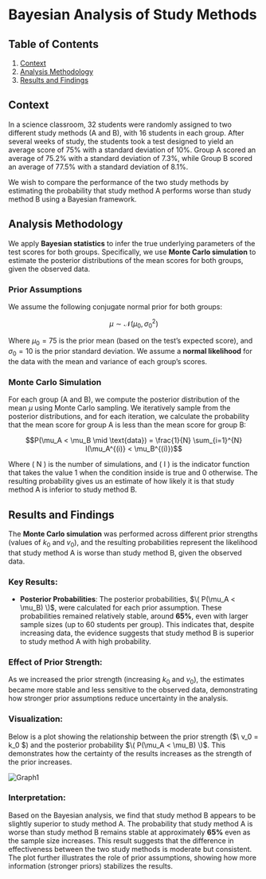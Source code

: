 # Bayesian Analysis of Study Methods

## Table of Contents
1. [Context](#context)  
2. [Analysis Methodology](#analysis-methodology)  
3. [Results and Findings](#results-and-findings)

## Context
In a science classroom, 32 students were randomly assigned to two different study methods (A and B), with 16 students in each group. After several weeks of study, the students took a test designed to yield an average score of 75% with a standard deviation of 10%. Group A scored an average of 75.2% with a standard deviation of 7.3%, while Group B scored an average of 77.5% with a standard deviation of 8.1%.

We wish to compare the performance of the two study methods by estimating the probability that study method A performs worse than study method B using a Bayesian framework.

## Analysis Methodology
We apply **Bayesian statistics** to infer the true underlying parameters of the test scores for both groups. Specifically, we use **Monte Carlo simulation** to estimate the posterior distributions of the mean scores for both groups, given the observed data.

### Prior Assumptions
We assume the following conjugate normal prior for both groups:

$$
\mu \sim \mathcal{N}(\mu_0, \sigma_0^2)
$$

Where $\mu_0 = 75$ is the prior mean (based on the test’s expected score), and $\sigma_0 = 10$ is the prior standard deviation. We assume a **normal likelihood** for the data with the mean and variance of each group’s scores.

### Monte Carlo Simulation
For each group (A and B), we compute the posterior distribution of the mean $\mu$ using Monte Carlo sampling. We iteratively sample from the posterior distributions, and for each iteration, we calculate the probability that the mean score for group A is less than the mean score for group B:

```math
P(\mu_A < \mu_B \mid \text{data}) = \frac{1}{N} \sum_{i=1}^{N} I(\mu_A^{(i)} < \mu_B^{(i)})
```

Where \( N \) is the number of simulations, and \( I \) is the indicator function that takes the value 1 when the condition inside is true and 0 otherwise. The resulting probability gives us an estimate of how likely it is that study method A is inferior to study method B.

## Results and Findings
The **Monte Carlo simulation** was performed across different prior strengths (values of $k_0$ and $v_0$), and the resulting probabilities represent the likelihood that study method A is worse than study method B, given the observed data. 



### Key Results:
- **Posterior Probabilities**: The posterior probabilities, $\( P(\mu_A < \mu_B) \)$, were calculated for each prior assumption. These probabilities remained relatively stable, around **65%**, even with larger sample sizes (up to 60 students per group). This indicates that, despite increasing data, the evidence suggests that study method B is superior to study method A with high probability.

### Effect of Prior Strength:
As we increased the prior strength (increasing $k_0$ and $v_0$), the estimates became more stable and less sensitive to the observed data, demonstrating how stronger prior assumptions reduce uncertainty in the analysis.

### Visualization:
Below is a plot showing the relationship between the prior strength ($\ v_0 = k_0 $) and the posterior probability $\( P(\mu_A < \mu_B) \)$. This demonstrates how the certainty of the results increases as the strength of the prior increases.

![Graph1](https://raw.githubusercontent.com/RoryQo/R-Study-Method/main/G1.jpg)

### Interpretation:
Based on the Bayesian analysis, we find that study method B appears to be slightly superior to study method A. The probability that study method A is worse than study method B remains stable at approximately **65%** even as the sample size increases. This result suggests that the difference in effectiveness between the two study methods is moderate but consistent. The plot further illustrates the role of prior assumptions, showing how more information (stronger priors) stabilizes the results.

